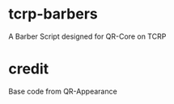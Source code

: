 # tcrp-barbers
A Barber Script designed for QR-Core on TCRP

# credit

Base code from QR-Appearance
